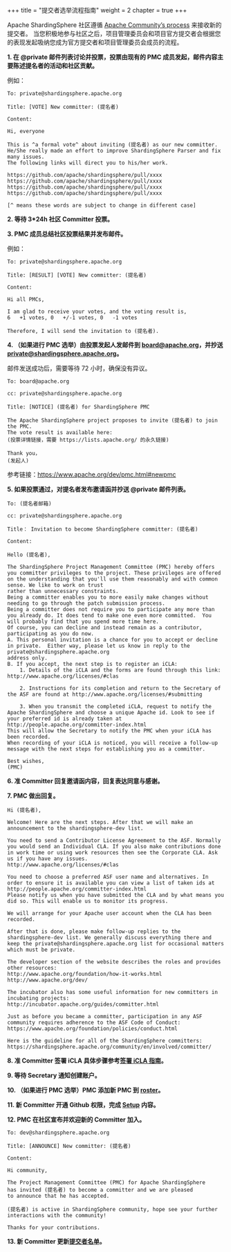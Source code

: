 +++ 
title = "提交者选举流程指南" 
weight = 2
chapter = true 
+++

Apache ShardingSphere 社区遵循 [Apache Community’s process](http://community.apache.org/newcommitter.html) 来接收新的提交者。
当您积极地参与社区之后，项目管理委员会和项目官方提交者会根据您的表现发起吸纳您成为官方提交者和项目管理委员会成员的流程。

**1. 在 @private 邮件列表讨论并投票，投票由现有的 PMC 成员发起，邮件内容主要陈述提名者的活动和社区贡献。**

例如：

```
To: private@shardingsphere.apache.org

Title: [VOTE] New committer: (提名者)

Content:

Hi, everyone

This is ^a formal vote^ about inviting (提名者) as our new committer.
He/She really made an effort to improve ShardingSphere Parser and fix many issues.
The following links will direct you to his/her work.

https://github.com/apache/shardingsphere/pull/xxxx
https://github.com/apache/shardingsphere/pull/xxxx
https://github.com/apache/shardingsphere/pull/xxxx
https://github.com/apache/shardingsphere/pull/xxxx

[^ means these words are subject to change in different case]
```

**2. 等待 3*24h 社区 Committer 投票。**

**3. PMC 成员总结社区投票结果并发布邮件。**

例如：

```
To: private@shardingsphere.apache.org

Title: [RESULT] [VOTE] New committer: (提名者)

Content:

Hi all PMCs,

I am glad to receive your votes, and the voting result is,
6   +1 votes, 0   +/-1 votes, 0   -1 votes

Therefore, I will send the invitation to (提名者).
```

**4. （如果进行 PMC 选举）由投票发起人发邮件到 board@apache.org，并抄送 private@shardingsphere.apache.org。**

邮件发送成功后，需要等待 72 小时，确保没有异议。

```
To: board@apache.org

cc: private@shardingsphere.apache.org

Title: [NOTICE] (提名者) for ShardingSphere PMC

The Apache ShardingSphere project proposes to invite (提名者) to join the PMC.
The vote result is available here:
(投票详情链接，需要 https://lists.apache.org/ 的永久链接)

Thank you，
(发起人)
```

参考链接：<https://www.apache.org/dev/pmc.html#newpmc>

**5. 如果投票通过，对提名者发布邀请函并抄送 @private 邮件列表。**

```
To: (提名者邮箱)

cc: private@shardingsphere.apache.org

Title： Invitation to become ShardingSphere committer: (提名者)

Content:

Hello (提名者),

The ShardingSphere Project Management Committee (PMC) hereby offers you committer privileges to the project. These privileges are offered on the understanding that you'll use them reasonably and with common sense. We like to work on trust
rather than unnecessary constraints.
Being a committer enables you to more easily make changes without needing to go through the patch submission process.
Being a committer does not require you to participate any more than you already do. It does tend to make one even more committed.  You will probably find that you spend more time here.
Of course, you can decline and instead remain as a contributor, participating as you do now.
A. This personal invitation is a chance for you to accept or decline in private.  Either way, please let us know in reply to the private@shardingsphere.apache.org 
address only.
B. If you accept, the next step is to register an iCLA:
    1. Details of the iCLA and the forms are found through this link: http://www.apache.org/licenses/#clas

    2. Instructions for its completion and return to the Secretary of the ASF are found at http://www.apache.org/licenses/#submitting

    3. When you transmit the completed iCLA, request to notify the Apache ShardingSphere and choose a unique Apache id. Look to see if your preferred id is already taken at http://people.apache.org/committer-index.html        
This will allow the Secretary to notify the PMC when your iCLA has been recorded.
When recording of your iCLA is noticed, you will receive a follow-up message with the next steps for establishing you as a committer.

Best wishes,
(PMC)
```

**6. 准 Committer 回复邀请函内容，回复表达同意与感谢。**

**7. PMC 做出回复。**

```
Hi (提名者),

Welcome! Here are the next steps. After that we will make an announcement to the shardingsphere-dev list.

You need to send a Contributor License Agreement to the ASF. Normally you would send an Individual CLA. If you also make contributions done in work time or using work resources then see the Corporate CLA. Ask us if you have any issues. 
http://www.apache.org/licenses/#clas

You need to choose a preferred ASF user name and alternatives. In order to ensure it is available you can view a list of taken ids at
http://people.apache.org/committer-index.html
Please notify us when you have submitted the CLA and by what means you did so. This will enable us to monitor its progress.

We will arrange for your Apache user account when the CLA has been recorded.

After that is done, please make follow-up replies to the shardingsphere-dev list. We generally discuss everything there and keep the private@shardingsphere.apache.org list for occasional matters which must be private.

The developer section of the website describes the roles and provides other resources:
http://www.apache.org/foundation/how-it-works.html
http://www.apache.org/dev/

The incubator also has some useful information for new committers in incubating projects:
http://incubator.apache.org/guides/committer.html

Just as before you became a committer, participation in any ASF community requires adherence to the ASF Code of Conduct:
https://www.apache.org/foundation/policies/conduct.html

Here is the guideline for all of the ShardingSphere committers:
https://shardingsphere.apache.org/community/en/involved/committer/
```

**8. 准 Committer 签署 iCLA 具体步骤参考[签署 iCLA 指南](https://shardingsphere.apache.org/community/cn/involved/committer/icla/)。**

**9. 等待 Secretary 通知创建账户。**

**10. （如果进行 PMC 选举）PMC 添加新 PMC 到 [roster](https://whimsy.apache.org/roster/committee/shardingsphere)。**

**11. 新 Committer 开通 Github 权限，完成 [Setup](https://gitbox.apache.org/setup/) 内容。**

**12. PMC 在社区宣布并欢迎新的 Committer 加入。**

```
To: dev@shardingsphere.apache.org

Title: [ANNOUNCE] New committer: (提名者)

Content:

Hi community,

The Project Management Committee (PMC) for Apache ShardingSphere
has invited (提名者) to become a committer and we are pleased 
to announce that he has accepted.

(提名者) is active in ShardingSphere community, hope see your further interactions with the community! 

Thanks for your contributions.
```

**13. 新 Committer 更新[提交者名单](/cn/team/)。**
